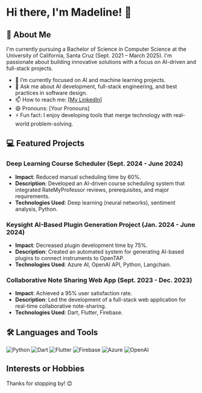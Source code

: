 # Hi there, I'm Madeline! 👋

## 🚀 About Me
I'm currently pursuing a Bachelor of Science in Computer Science at the University of California, Santa Cruz (Sept. 2021 – March 2025). I'm passionate about building innovative solutions with a focus on AI-driven and full-stack projects.

- 🔭 I’m currently focused on AI and machine learning projects.
- 💬 Ask me about AI development, full-stack engineering, and best practices in software design.
- 📫 How to reach me: [[My LinkedIn](https://www.linkedin.com/in/madeline-miller/)]
- 😄 Pronouns: [Your Pronouns]
- ⚡ Fun fact: I enjoy developing tools that merge technology with real-world problem-solving.

## 💻 Featured Projects

### Deep Learning Course Scheduler (Sept. 2024 - June 2024)
- **Impact**: Reduced manual scheduling time by 60%.
- **Description**: Developed an AI-driven course scheduling system that integrated RateMyProfessor reviews, prerequisites, and major requirements.
- **Technologies Used**: Deep learning (neural networks), sentiment analysis, Python.

### Keysight AI-Based Plugin Generation Project (Jan. 2024 - June 2024)
- **Impact**: Decreased plugin development time by 75%.
- **Description**: Created an automated system for generating AI-based plugins to connect instruments to OpenTAP.
- **Technologies Used**: Azure AI, OpenAI API, Python, Langchain.

### Collaborative Note Sharing Web App (Sept. 2023 - Dec. 2023)
- **Impact**: Achieved a 95% user satisfaction rate.
- **Description**: Led the development of a full-stack web application for real-time collaborative note-sharing.
- **Technologies Used**: Dart, Flutter, Firebase.

## 🛠️ Languages and Tools
![Python](https://img.shields.io/badge/Python-3670A0?style=for-the-badge&logo=python&logoColor=ffdd54)
![Dart](https://img.shields.io/badge/Dart-0175C2?style=for-the-badge&logo=dart&logoColor=white)
![Flutter](https://img.shields.io/badge/Flutter-02569B?style=for-the-badge&logo=flutter&logoColor=white)
![Firebase](https://img.shields.io/badge/Firebase-FFCA28?style=for-the-badge&logo=firebase&logoColor=black)
![Azure](https://img.shields.io/badge/Azure-0078D4?style=for-the-badge&logo=microsoftazure&logoColor=white)
![OpenAI](https://img.shields.io/badge/OpenAI-412991?style=for-the-badge&logo=openai&logoColor=white)

## Interests or Hobbies

Thanks for stopping by! 😊
